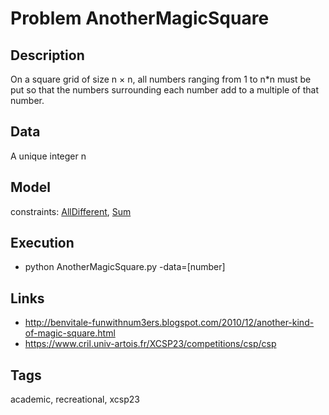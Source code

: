 # Problem AnotherMagicSquare
## Description
On a square grid of size n × n, all numbers ranging from 1 to n*n must be put so that the numbers surrounding each number add to a multiple of that number.

## Data
  A unique integer n

## Model
  constraints: [AllDifferent](http://pycsp.org/documentation/constraints/AllDifferent), [Sum](http://pycsp.org/documentation/constraints/Sum)

## Execution
  - python AnotherMagicSquare.py -data=[number]

## Links
  - http://benvitale-funwithnum3ers.blogspot.com/2010/12/another-kind-of-magic-square.html
  - https://www.cril.univ-artois.fr/XCSP23/competitions/csp/csp

## Tags
  academic, recreational, xcsp23
